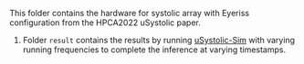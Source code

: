 This folder contains the hardware for systolic array with Eyeriss configuration from the HPCA2022 uSystolic paper.

1. Folder ```result``` contains the results by running [uSystolic-Sim](https://github.com/diwu1990/uSystolic-Sim) with varying running frequencies to complete the inference at varying timestamps.